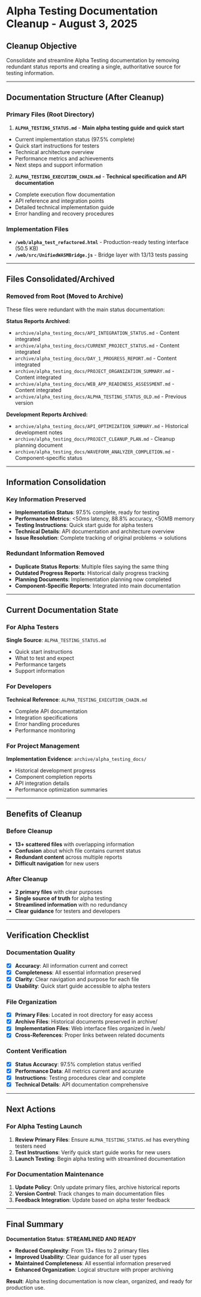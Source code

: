 # Alpha Testing Documentation Cleanup - August 3, 2025

## Cleanup Objective
Consolidate and streamline Alpha Testing documentation by removing redundant status reports and creating a single, authoritative source for testing information.

---

## Documentation Structure (After Cleanup)

### **Primary Files (Root Directory)**
1. **`ALPHA_TESTING_STATUS.md`** - **Main alpha testing guide and quick start**
 - Current implementation status (97.5% complete)
 - Quick start instructions for testers
 - Technical architecture overview
 - Performance metrics and achievements
 - Next steps and support information

2. **`ALPHA_TESTING_EXECUTION_CHAIN.md`** - **Technical specification and API documentation**
 - Complete execution flow documentation
 - API reference and integration points
 - Detailed technical implementation guide
 - Error handling and recovery procedures

### **Implementation Files**
- **`/web/alpha_test_refactored.html`** - Production-ready testing interface (50.5 KB)
- **`/web/src/UnifiedWASMBridge.js`** - Bridge layer with 13/13 tests passing

---

## Files Consolidated/Archived

### **Removed from Root (Moved to Archive)**
These files were redundant with the main status documentation:

**Status Reports Archived:**
- `archive/alpha_testing_docs/API_INTEGRATION_STATUS.md` - Content integrated
- `archive/alpha_testing_docs/CURRENT_PROJECT_STATUS.md` - Content integrated
- `archive/alpha_testing_docs/DAY_1_PROGRESS_REPORT.md` - Content integrated
- `archive/alpha_testing_docs/PROJECT_ORGANIZATION_SUMMARY.md` - Content integrated
- `archive/alpha_testing_docs/WEB_APP_READINESS_ASSESSMENT.md` - Content integrated
- `archive/alpha_testing_docs/ALPHA_TESTING_STATUS_OLD.md` - Previous version

**Development Reports Archived:**
- `archive/alpha_testing_docs/API_OPTIMIZATION_SUMMARY.md` - Historical development notes
- `archive/alpha_testing_docs/PROJECT_CLEANUP_PLAN.md` - Cleanup planning document
- `archive/alpha_testing_docs/WAVEFORM_ANALYZER_COMPLETION.md` - Component-specific status

---

## Information Consolidation

### **Key Information Preserved**
- **Implementation Status**: 97.5% complete, ready for testing
- **Performance Metrics**: <50ms latency, 88.8% accuracy, <50MB memory
- **Testing Instructions**: Quick start guide for alpha testers
- **Technical Details**: API documentation and architecture overview
- **Issue Resolution**: Complete tracking of original problems → solutions

### **Redundant Information Removed**
- **Duplicate Status Reports**: Multiple files saying the same thing
- **Outdated Progress Reports**: Historical daily progress tracking
- **Planning Documents**: Implementation planning now completed
- **Component-Specific Reports**: Integrated into main documentation

---

## Current Documentation State

### **For Alpha Testers**
**Single Source**: `ALPHA_TESTING_STATUS.md`
- Quick start instructions
- What to test and expect
- Performance targets
- Support information

### **For Developers**
**Technical Reference**: `ALPHA_TESTING_EXECUTION_CHAIN.md`
- Complete API documentation
- Integration specifications
- Error handling procedures
- Performance monitoring

### **For Project Management**
**Implementation Evidence**: `archive/alpha_testing_docs/`
- Historical development progress
- Component completion reports
- API integration details
- Performance optimization summaries

---

## Benefits of Cleanup

### **Before Cleanup**
- **13+ scattered files** with overlapping information
- **Confusion** about which file contains current status
- **Redundant content** across multiple reports
- **Difficult navigation** for new users

### **After Cleanup**
- **2 primary files** with clear purposes
- **Single source of truth** for alpha testing
- **Streamlined information** with no redundancy
- **Clear guidance** for testers and developers

---

## Verification Checklist

### **Documentation Quality**
- [x] **Accuracy**: All information current and correct
- [x] **Completeness**: All essential information preserved
- [x] **Clarity**: Clear navigation and purpose for each file
- [x] **Usability**: Quick start guide accessible to alpha testers

### **File Organization**
- [x] **Primary Files**: Located in root directory for easy access
- [x] **Archive Files**: Historical documents preserved in archive/
- [x] **Implementation Files**: Web interface files organized in /web/
- [x] **Cross-References**: Proper links between related documents

### **Content Verification**
- [x] **Status Accuracy**: 97.5% completion status verified
- [x] **Performance Data**: All metrics current and accurate
- [x] **Instructions**: Testing procedures clear and complete
- [x] **Technical Details**: API documentation comprehensive

---

## Next Actions

### **For Alpha Testing Launch**
1. **Review Primary Files**: Ensure `ALPHA_TESTING_STATUS.md` has everything testers need
2. **Test Instructions**: Verify quick start guide works for new users
3. **Launch Testing**: Begin alpha testing with streamlined documentation

### **For Documentation Maintenance**
1. **Update Policy**: Only update primary files, archive historical reports
2. **Version Control**: Track changes to main documentation files
3. **Feedback Integration**: Update based on alpha tester feedback

---

## Final Summary

**Documentation Status**: **STREAMLINED AND READY**

- **Reduced Complexity**: From 13+ files to 2 primary files
- **Improved Usability**: Clear guidance for all user types
- **Maintained Completeness**: All essential information preserved
- **Enhanced Organization**: Logical structure with proper archiving

**Result**: Alpha testing documentation is now clean, organized, and ready for production use.
